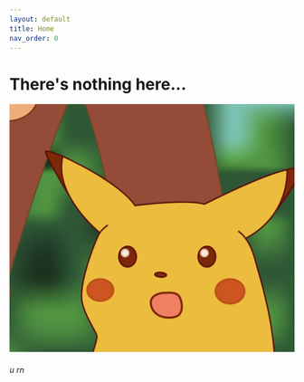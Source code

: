 ```yaml
---
layout: default
title: Home
nav_order: 0
---
```


# There's nothing here...

![pickachu surprise face](img/o.png)

###### u rn